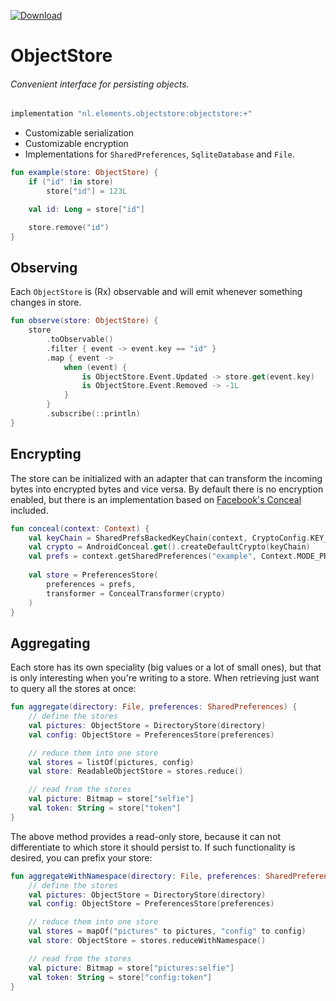 [ ![Download](https://api.bintray.com/packages/elementsinteractive/maven/ObjectStore/images/download.svg) ](https://bintray.com/elementsinteractive/maven/ObjectStore/_latestVersion)
# ObjectStore
###### Convenient interface for persisting objects.
``` groovy
implementation "nl.elements.objectstore:objectstore:+"
```
- Customizable serialization
- Customizable encryption
- Implementations for `SharedPreferences`, `SqliteDatabase` and `File`.
 
```kotlin
fun example(store: ObjectStore) {
    if ("id" !in store)
        store["id"] = 123L

    val id: Long = store["id"]

    store.remove("id")
}
```

## Observing
Each `ObjectStore` is (Rx) observable and will emit whenever something changes in store. 

```kotlin
fun observe(store: ObjectStore) {
    store
        .toObservable()
        .filter { event -> event.key == "id" }
        .map { event ->
            when (event) {
                is ObjectStore.Event.Updated -> store.get(event.key)
                is ObjectStore.Event.Removed -> -1L
            }
        }
        .subscribe(::println)
}
``` 

## Encrypting
The store can be initialized with an adapter that can transform the incoming bytes into encrypted bytes and vice versa. By default there is no encryption enabled, but there is an implementation based on [Facebook's Conceal](https://github.com/facebook/conceal) included.
```kotlin
fun conceal(context: Context) {
    val keyChain = SharedPrefsBackedKeyChain(context, CryptoConfig.KEY_256)
    val crypto = AndroidConceal.get().createDefaultCrypto(keyChain)
    val prefs = context.getSharedPreferences("example", Context.MODE_PRIVATE)
    
    val store = PreferencesStore(
        preferences = prefs,
        transformer = ConcealTransformer(crypto)
    )
}
```

## Aggregating
Each store has its own speciality (big values or a lot of small ones), but that is only interesting when you're writing to a store. When retrieving just want to query all the stores at once:
```kotlin
fun aggregate(directory: File, preferences: SharedPreferences) {
    // define the stores
    val pictures: ObjectStore = DirectoryStore(directory)
    val config: ObjectStore = PreferencesStore(preferences)

    // reduce them into one store
    val stores = listOf(pictures, config)
    val store: ReadableObjectStore = stores.reduce()

    // read from the stores
    val picture: Bitmap = store["selfie"]
    val token: String = store["token"]
}
```

The above method provides a read-only store, because it can not differentiate to which store it should persist to. If such functionality is desired, you can prefix your store:

```kotlin
fun aggregateWithNamespace(directory: File, preferences: SharedPreferences) {
    // define the stores
    val pictures: ObjectStore = DirectoryStore(directory)
    val config: ObjectStore = PreferencesStore(preferences)

    // reduce them into one store
    val stores = mapOf("pictures" to pictures, "config" to config)
    val store: ObjectStore = stores.reduceWithNamespace()

    // read from the stores
    val picture: Bitmap = store["pictures:selfie"]
    val token: String = store["config:token"]
}
```
